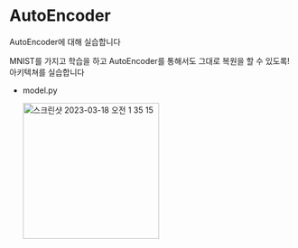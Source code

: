 # AutoEncoder
AutoEncoder에 대해 실습합니다

MNIST를 가지고 학습을 하고 AutoEncoder를 통해서도 그대로 복원을 할 수 있도록! 아키텍쳐를 실습합니다

* model.py
  
  <img width="241" alt="스크린샷 2023-03-18 오전 1 35 15" src="https://user-images.githubusercontent.com/84004919/225964939-bfa3066d-2a4f-4b9e-bd35-d2a12c13de25.png">
